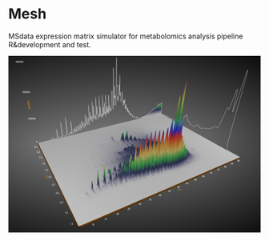 # Mesh 

MSdata expression matrix simulator for metabolomics analysis pipeline R&amp;development and test.

![](./docs/GCxGC.png)